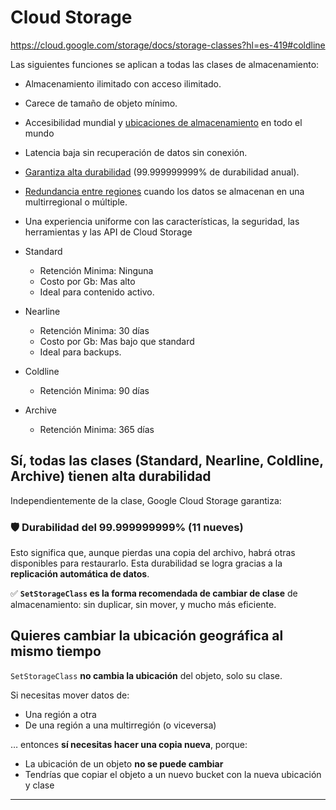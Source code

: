 # Cloud Storage

https://cloud.google.com/storage/docs/storage-classes?hl=es-419#coldline

Las siguientes funciones se aplican a todas las clases de almacenamiento:

- Almacenamiento ilimitado con acceso ilimitado.
- Carece de tamaño de objeto mínimo.
- Accesibilidad mundial y [ubicaciones de almacenamiento](https://cloud.google.com/storage/docs/locations?hl=es-419) en todo el mundo
- Latencia baja sin recuperación de datos sin conexión.
- [Garantiza alta durabilidad](https://cloud.google.com/storage/docs/availability-durability?hl=es-419#key-concepts) (99.999999999% de durabilidad anual).
- [Redundancia entre regiones](https://cloud.google.com/storage/docs/availability-durability?hl=es-419#cross-region-redundancy) cuando los datos se almacenan en una multirregional o múltiple.
- Una experiencia uniforme con las características, la seguridad, las herramientas y las API de Cloud Storage

- Standard
    - Retención Minima: Ninguna
    - Costo por Gb: Mas alto
    - Ideal para contenido activo.
- Nearline
    - Retención Minima: 30 días
    - Costo por Gb: Mas bajo que standard
    - Ideal para backups.
- Coldline
    - Retención Minima: 90 días
- Archive
    - Retención Minima: 365 días

## **Sí, todas las clases (Standard, Nearline, Coldline, Archive) tienen alta durabilidad**

Independientemente de la clase, Google Cloud Storage garantiza:

### 🛡️ **Durabilidad del 99.999999999% (11 nueves)**

Esto significa que, aunque pierdas una copia del archivo, habrá otras disponibles para restaurarlo. Esta durabilidad se logra gracias a la **replicación automática de datos**.

✅ **`SetStorageClass` es la forma recomendada de cambiar de clase** de almacenamiento: sin duplicar, sin mover, y mucho más eficiente.

## **Quieres cambiar la ubicación geográfica al mismo tiempo**

`SetStorageClass` **no cambia la ubicación** del objeto, solo su clase.

Si necesitas mover datos de:

- Una región a otra
- De una región a una multirregión (o viceversa)

… entonces **sí necesitas hacer una copia nueva**, porque:

- La ubicación de un objeto **no se puede cambiar**
- Tendrías que copiar el objeto a un nuevo bucket con la nueva ubicación y clase

---